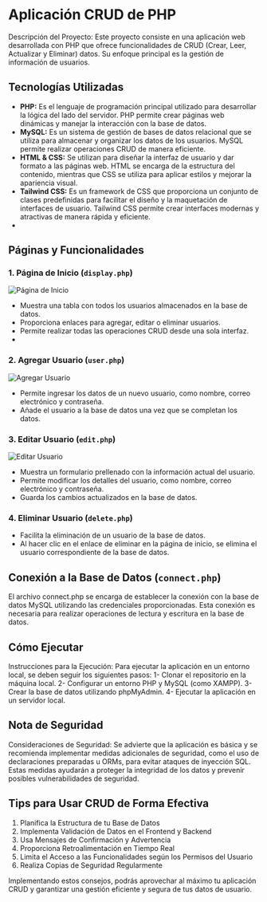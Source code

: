 
# Aplicación CRUD de PHP

Descripción del Proyecto: Este proyecto consiste en una aplicación web desarrollada con PHP que ofrece funcionalidades de CRUD (Crear, Leer, Actualizar y Eliminar) datos. Su enfoque principal es la gestión de información de usuarios.

## Tecnologías Utilizadas

- **PHP:** Es el lenguaje de programación principal utilizado para desarrollar la lógica del lado del servidor. PHP permite crear páginas web dinámicas y manejar la interacción con la base de datos.
- **MySQL:** Es un sistema de gestión de bases de datos relacional que se utiliza para almacenar y organizar los datos de los usuarios. MySQL permite realizar operaciones CRUD de manera eficiente.
- **HTML & CSS:** Se utilizan para diseñar la interfaz de usuario y dar formato a las páginas web. HTML se encarga de la estructura del contenido, mientras que CSS se utiliza para aplicar estilos y mejorar la apariencia visual.
- **Tailwind CSS:** Es un framework de CSS que proporciona un conjunto de clases predefinidas para facilitar el diseño y la maquetación de interfaces de usuario. Tailwind CSS permite crear interfaces modernas y atractivas de manera rápida y eficiente.
- 
## Páginas y Funcionalidades

### 1. Página de Inicio (`display.php`)

![Página de Inicio](images/display.png)

- Muestra una tabla con todos los usuarios almacenados en la base de datos.
- Proporciona enlaces para agregar, editar o eliminar usuarios.
- Permite realizar todas las operaciones CRUD desde una sola interfaz.
- 
### 2. Agregar Usuario (`user.php`)

![Agregar Usuario](images/add.png)

- Permite ingresar los datos de un nuevo usuario, como nombre, correo electrónico y contraseña.
- Añade el usuario a la base de datos una vez que se completan los datos.

### 3. Editar Usuario (`edit.php`)

![Editar Usuario](images/edit.png)

- Muestra un formulario prellenado con la información actual del usuario.
- Permite modificar los detalles del usuario, como nombre, correo electrónico y contraseña.
- Guarda los cambios actualizados en la base de datos.

### 4. Eliminar Usuario (`delete.php`)

- Facilita la eliminación de un usuario de la base de datos.
- Al hacer clic en el enlace de eliminar en la página de inicio, se elimina el usuario correspondiente de la base de datos.

## Conexión a la Base de Datos (`connect.php`)

El archivo connect.php se encarga de establecer la conexión con la base de datos MySQL utilizando las credenciales proporcionadas. Esta conexión es necesaria para realizar operaciones de lectura y escritura en la base de datos.

## Cómo Ejecutar

Instrucciones para la Ejecución: Para ejecutar la aplicación en un entorno local, se deben seguir los siguientes pasos: 
1- Clonar el repositorio en la máquina local.
2- Configurar un entorno PHP y MySQL (como XAMPP).
3- Crear la base de datos utilizando phpMyAdmin.
4- Ejecutar la aplicación en un servidor local.

## Nota de Seguridad

Consideraciones de Seguridad: Se advierte que la aplicación es básica y se recomienda implementar medidas adicionales de seguridad, como el uso de declaraciones preparadas u ORMs, para evitar ataques de inyección SQL. Estas medidas ayudarán a proteger la integridad de los datos y prevenir posibles vulnerabilidades de seguridad.

## Tips para Usar CRUD de Forma Efectiva

1. Planifica la Estructura de tu Base de Datos
2. Implementa Validación de Datos en el Frontend y Backend
3. Usa Mensajes de Confirmación y Advertencia
4. Proporciona Retroalimentación en Tiempo Real
5. Limita el Acceso a las Funcionalidades según los Permisos del Usuario
6. Realiza Copias de Seguridad Regularmente

Implementando estos consejos, podrás aprovechar al máximo tu aplicación CRUD y garantizar una gestión eficiente y segura de tus datos de usuario.

